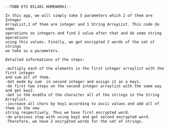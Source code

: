 	--TOBB ETU BIL481 HOMEWORK1--

	In this app, we will simply take 5 parameters which 2 of them are Integer
	ArrayList,2 of them are integer and 1 String ArrayList. This code do some 
	operations on integers and find 2 value after that and do some string operations
	using this values. Finally, we get encrypted 2 words of the set of strings
	we take as a parameters.

	Detailed informations of the steps:

	-multiply each of the elements in the first integer arraylist with the first integer
	and sum all of them.
	-Get mode by sum  in second integer and assign it as a key1.
	-do first two steps on the second integer arraylist with the same way and get key2.
	-Get in the middle of the character all of the strings in the String Arraylist.
	-increase all chars by key1 according to ascii values and add all of them in the new
	string respectively. Thus we have first encrypted word.
	-do previous step with using key2 and get second encrypted word.
	-Therefore, we have 2 encrypted words for the set of strings.